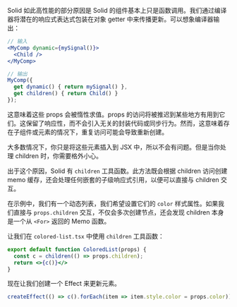 Solid 如此高性能的部分原因是 Solid 的组件基本上只是函数调用。我们通过编译器将潜在的响应式表达式包装在对象 getter 中来传播更新。可以想象编译器输出：

```jsx
// 输入
<MyComp dynamic={mySignal()}>
  <Child />
</MyComp>

// 输出
MyComp({
  get dynamic() { return mySignal() },
  get children() { return Child() }
});
```

这意味着这些 props 会被惰性求值。props 的访问将被推迟到某些地方有用到它们。这保留了响应性，而不会引入无关的封装代码或同步行为。然而，这意味着存在子组件或元素的情况下，重复访问可能会导致重新创建。

大多数情况下，你只是将这些元素插入到 JSX 中，所以不会有问题。但是当你处理 children 时，你需要格外小心。

出于这个原因，Solid 有 `children` 工具函数。此方法既会根据 children 访问创建 memo 缓存，还会处理任何嵌套的子级响应式引用，以便可以直接与 children 交互。

在示例中，我们有一个动态列表，我们希望设置它们的 `color` 样式属性。如果我们直接与 `props.children` 交互，不仅会多次创建节点，还会发现 children 本身是一个从 `<For>` 返回的 Memo 函数。

让我们在 `colored-list.tsx` 中使用 `children` 工具函数：

```jsx
export default function ColoredList(props) {
  const c = children(() => props.children);
  return <>{c()}</>
}
```

现在让我们创建一个 Effect 来更新元素。

```jsx
createEffect(() => c().forEach(item => item.style.color = props.color));
```
